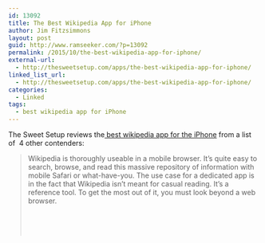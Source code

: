 ```yaml
---
id: 13092
title: The Best Wikipedia App for iPhone
author: Jim Fitzsimmons
layout: post
guid: http://www.ramseeker.com/?p=13092
permalink: /2015/10/the-best-wikipedia-app-for-iphone/
external-url:
  - http://thesweetsetup.com/apps/the-best-wikipedia-app-for-iphone/
linked_list_url:
  - http://thesweetsetup.com/apps/the-best-wikipedia-app-for-iphone/
categories:
  - Linked
tags:
  - best wikipedia app for iPhone
---
```

The Sweet Setup reviews the[ best wikipedia app for the iPhone][1] from a list of  4 other contenders:

> Wikipedia is thoroughly useable in a mobile browser. It’s quite easy to search, browse, and read this massive repository of information with mobile Safari or what-have-you. The use case for a dedicated app is in the fact that Wikipedia isn’t meant for casual reading. It’s a reference tool. To get the most out of it, you must look beyond a web browser.
> 
> &nbsp;
> 
> &nbsp;

 [1]: http://thesweetsetup.com/apps/the-best-wikipedia-app-for-iphone/
